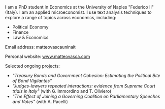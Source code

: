 I am a PhD student in Economics at the University of Naples "Federico II" (Italy).
I am an applied microeconomist. I use text analysis techniques to explore a range of topics across economics, including:
  - Political Economy
  - Finance
  - Law & Economics

Email address: matteo<dot>vasca<at>unina<dot>it

Personal website: www.matteovasca.com

Selected ongoing projects:
  - _"Treasury Bonds and Government Cohesion: Estimating the Political Bite of Bond Vigilantes"_
  - _"Judges-lawyers repeated interactions: evidence from Supreme Court trials in Italy"_ (with G. Immordino and T. Oliviero)
  - _"The Effect of Joining a Governing Coalition on Parliamentary Speeches and Votes"_ (with A. Pacelli)
